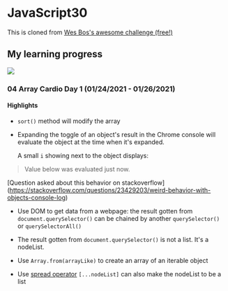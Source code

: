 ﻿# JavaScript30

This is cloned from [Wes Bos's awesome challenge (free!)](https://github.com/wesbos/JavaScript30)

## My learning progress
![](https://progress-bar.dev/0/?title=completed)

### 04 Array Cardio Day 1 (01/24/2021 - 01/26/2021)
#### **Highlights**

* `sort()` method will modify the array
* Expanding the toggle of an object's result in the Chrome console will evaluate the object at the time when it's expanded. 

    A small `i` showing next to the object displays:

> Value below was evaluated just now.

[Question asked about this behavior on stackoverflow] (https://stackoverflow.com/questions/23429203/weird-behavior-with-objects-console-log)

* Use DOM to get data from a webpage: the result gotten from `document.querySelector()` can be chained by another `querySelector()` or `querySelectorAll()`

* The result gotten from `document.querySelector()` is not a list. It's a nodeList.

* Use `Array.from(arrayLike)` to create an array of an iterable object 

* Use [spread operator](https://dev.to/sagar/three-dots---in-javascript-26ci) `[...nodeList]` can also make the nodeList to be a list
